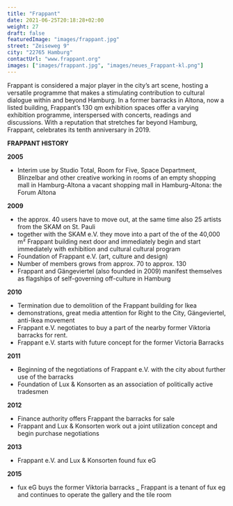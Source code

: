 ```yaml
---
title: "Frappant"
date: 2021-06-25T20:18:28+02:00
weight: 27
draft: false
featuredImage: "images/frappant.jpg"
street: "Zeiseweg 9"
city: "22765 Hamburg"
contactUrl: "www.frappant.org"
images: ["images/frappant.jpg", "images/neues_Frappant-kl.png"]
---
```


Frappant is considered a major player in the city’s art scene, hosting a
versatile programme that makes a stimulating contribution to cultural
dialogue within and beyond Hamburg. In a former barracks in Altona, now
a listed building, Frappant’s 130 qm exhibition spaces offer a varying exhibition
programme, interspersed with concerts, readings and discussions.
With a reputation that stretches far beyond Hamburg, Frappant, celebrates
its tenth anniversary in 2019.


**FRAPPANT HISTORY**

**2005**
- Interim use by Studio Total, Room for Five,
Space Department, Blinzelbar and other creative
working in rooms of an empty shopping mall in Hamburg-Altona
a vacant shopping mall in Hamburg-Altona:
the Forum Altona

**2009**
- the approx. 40 users have to move out, at the same time
also 25 artists from the SKAM on St. Pauli
- together with the SKAM e.V. they move into a part of the
of the 40,000 m² Frappant building next door and immediately begin
and start immediately with exhibition and cultural
cultural program
- Foundation of Frappant e.V. (art, culture and design)
- Number of members grows from approx. 70 to approx. 130
- Frappant and Gängeviertel (also founded in 2009)
manifest themselves as flagships of self-governing
off-culture in Hamburg

**2010**
- Termination due to demolition of the Frappant building for Ikea
- demonstrations, great media attention
for Right to the City, Gängeviertel, anti-Ikea movement
- Frappant e.V. negotiates to buy a part of the nearby
former Viktoria barracks for rent.
- Frappant e.V. starts with future concept for the
former Victoria Barracks

**2011**
- Beginning of the negotiations of Frappant e.V. with the
city about further use of the barracks
- Foundation of Lux & Konsorten as an association
of politically active tradesmen

**2012**
- Finance authority offers Frappant the barracks for sale
- Frappant and Lux & Konsorten work out a joint utilization
concept and begin purchase negotiations

**2013**
- Frappant e.V. and Lux & Konsorten found fux eG

**2015**
- fux eG buys the former Viktoria barracks
_ Frappant is a tenant of fux eg and continues to operate
the gallery and the tile room


